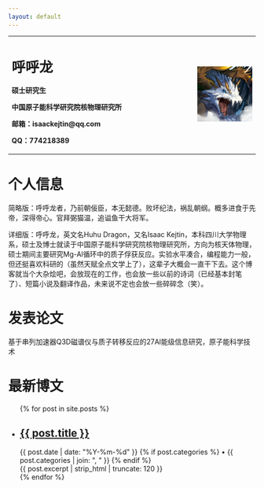 ```yaml
---
layout: default
---
```


<!-- Text can be **bold**, _italic_, or ~~strikethrough~~.

[Link to another page](./another-page.html).

There should be whitespace between paragraphs.

There should be whitespace between paragraphs. We recommend including a README, or a file with information about your project. -->


<table border="0">
  <tr>
    <td width="75%">
      <h1>呼呼龙</h1>
      <p><b>硕士研究生</b></p>
      <p><b>中国原子能科学研究院核物理研究所</b></p>
      <p><b>邮箱：isaackejtin@qq.com</b></p>
      <p><b>QQ：774218389</b></p>
    </td>
    <td width="25%">
      <img src="/huhudragon.jpg" width="100%">     
    </td>
  </tr>
</table>



# 个人信息

简略版：呼呼龙者，乃前朝佞臣，本无懿德。败坏纪法，祸乱朝纲。概多进食于先帝，深得帝心。官拜弼猫温，追谥鱼干大将军。

详细版：呼呼龙，英文名Huhu Dragon，又名Isaac Kejtin，本科四川大学物理系，硕士及博士就读于中国原子能科学研究院核物理研究所，方向为核天体物理，硕士期间主要研究Mg-Al循环中的质子俘获反应。实验水平凑合，编程能力一般，但还挺喜欢科研的（虽然天赋全点文学上了），这辈子大概会一直干下去。这个博客就当个大杂烩吧，会放现在的工作，也会放一些以前的诗词（已经基本封笔了）、短篇小说及翻译作品，未来说不定也会放一些碎碎念（笑）。



# 发表论文

基于串列加速器Q3D磁谱仪与质子转移反应的27Al能级信息研究，原子能科学技术


# 最新博文

<ul class="post-list">
  {% for post in site.posts %}
    <li>
      <h2>
        <a href="{{ post.url | relative_url }}">
          {{ post.title }}
        </a>
      </h2>
      <div class="post-meta">
        <time>{{ post.date | date: "%Y-%m-%d" }}</time>
        {% if post.categories %}
          <span> • {{ post.categories | join: ", " }}</span>
        {% endif %}
      </div>
      <div class="post-excerpt">
        {{ post.excerpt | strip_html | truncate: 120 }}
      </div>
    </li>
  {% endfor %}
</ul>


<!-- ## Header 2

> This is a blockquote following a header.
>
> When something is important enough, you do it even if the odds are not in your favor.

### Header 3

```js
// Javascript code with syntax highlighting.
var fun = function lang(l) {
  dateformat.i18n = require('./lang/' + l)
  return true;
}
```

```ruby
# Ruby code with syntax highlighting
GitHubPages::Dependencies.gems.each do |gem, version|
  s.add_dependency(gem, "= #{version}")
end
```

#### Header 4

*   This is an unordered list following a header.
*   This is an unordered list following a header.
*   This is an unordered list following a header.

##### Header 5

1.  This is an ordered list following a header.
2.  This is an ordered list following a header.
3.  This is an ordered list following a header.

###### Header 6

| head1        | head two          | three |
|:-------------|:------------------|:------|
| ok           | good swedish fish | nice  |
| out of stock | good and plenty   | nice  |
| ok           | good `oreos`      | hmm   |
| ok           | good `zoute` drop | yumm  |

### There's a horizontal rule below this.

* * *

### Here is an unordered list:

*   Item foo
*   Item bar
*   Item baz
*   Item zip

### And an ordered list:

1.  Item one
1.  Item two
1.  Item three
1.  Item four

### And a nested list:

- level 1 item
  - level 2 item
  - level 2 item
    - level 3 item
    - level 3 item
- level 1 item
  - level 2 item
  - level 2 item
  - level 2 item
- level 1 item
  - level 2 item
  - level 2 item
- level 1 item

### Small image

![Octocat](https://github.githubassets.com/images/icons/emoji/octocat.png)

### Large image

![Branching](https://guides.github.com/activities/hello-world/branching.png)


### Definition lists can be used with HTML syntax.

<dl>
<dt>Name</dt>
<dd>Godzilla</dd>
<dt>Born</dt>
<dd>1952</dd>
<dt>Birthplace</dt>
<dd>Japan</dd>
<dt>Color</dt>
<dd>Green</dd>
</dl>

```
Long, single-line code blocks should not wrap. They should horizontally scroll if they are too long. This line should be long enough to demonstrate this.
```

```
The final element.
``` -->
